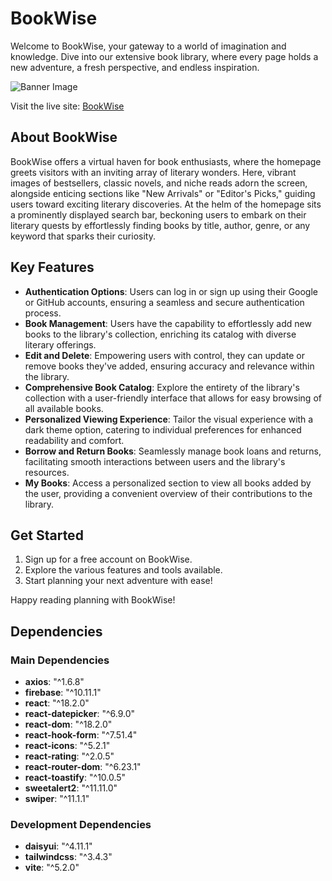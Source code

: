 # BookWise

Welcome to BookWise, your gateway to a world of imagination and knowledge. Dive into our extensive book library, where every page holds a new adventure, a fresh perspective, and endless inspiration.

![Banner Image](https://i.ibb.co/VTn2JDB/banner.png)

Visit the live site: [BookWise](https://book-wise-316.web.app/)

## About BookWise

BookWise offers a virtual haven for book enthusiasts, where the homepage greets visitors with an inviting array of literary wonders. Here, vibrant images of bestsellers, classic novels, and niche reads adorn the screen, alongside enticing sections like "New Arrivals" or "Editor's Picks," guiding users toward exciting literary discoveries. At the helm of the homepage sits a prominently displayed search bar, beckoning users to embark on their literary quests by effortlessly finding books by title, author, genre, or any keyword that sparks their curiosity.

## Key Features

- **Authentication Options**: Users can log in or sign up using their Google or GitHub accounts, ensuring a seamless and secure authentication process.
- **Book Management**: Users have the capability to effortlessly add new books to the library's collection, enriching its catalog with diverse literary offerings.
- **Edit and Delete**: Empowering users with control, they can update or remove books they've added, ensuring accuracy and relevance within the library.
- **Comprehensive Book Catalog**: Explore the entirety of the library's collection with a user-friendly interface that allows for easy browsing of all available books.
- **Personalized Viewing Experience**: Tailor the visual experience with a dark theme option, catering to individual preferences for enhanced readability and comfort.
- **Borrow and Return Books**: Seamlessly manage book loans and returns, facilitating smooth interactions between users and the library's resources.
- **My Books**: Access a personalized section to view all books added by the user, providing a convenient overview of their contributions to the library.

## Get Started

1. Sign up for a free account on BookWise.
2. Explore the various features and tools available.
3. Start planning your next adventure with ease!

Happy reading planning with BookWise!

## Dependencies

### Main Dependencies

- **axios**: "^1.6.8"
- **firebase**: "^10.11.1"
- **react**: "^18.2.0"
- **react-datepicker**: "^6.9.0"
- **react-dom**: "^18.2.0"
- **react-hook-form**: "^7.51.4"
- **react-icons**: "^5.2.1"
- **react-rating**: "^2.0.5"
- **react-router-dom**: "^6.23.1"
- **react-toastify**: "^10.0.5"
- **sweetalert2**: "^11.11.0"
- **swiper**: "^11.1.1"

### Development Dependencies

- **daisyui**: "^4.11.1"
- **tailwindcss**: "^3.4.3"
- **vite**: "^5.2.0"
